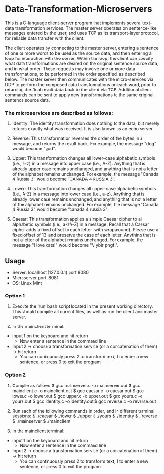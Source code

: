 # Data-Transformation-Microservers

This is a C-language client-server program that implements several text-data transformation services. The master server operates on sentence-like messages entered by the user, and uses TCP as its transport-layer protocol, for reliable data transfer with the client.


The client operates by connecting to the master server, entering a sentence of one or more words to be used as the source data, and then entering a loop for interaction with the server. Within the loop, the client can specify what data transformations are desired on the original sentence source data, and in what order. These requests may involve one or more data transformations, to be performed in the order specified, as described below. The master server then communicates with the micro-services via UDP to perform the composed data transformations on each word, prior to returning the final result data back to the client via TCP. Additional client commands can be sent to apply new transformations to the same original sentence source data.


### The microservices are described as follows:
1. Identity: The identity transformation does nothing to the data, but merely returns exactly what was received. It is also known as an echo server.

2. Reverse: This transformation reverses the order of the bytes in a message, and returns the result back. For example, the message "dog" would become "god".

3. Upper: This transformation changes all lower-case alphabetic symbols (i.e., a-z) in a message into upper case (i.e., A-Z). Anything that is already upper case remains unchanged, and anything that is not a letter of the alphabet remains unchanged. For example, the message "Canada 4 Russia 3" would become "CANADA 4 RUSSIA 3".

4. Lower: This transformation changes all upper-case alphabetic symbols (i.e., A-Z) in a message into lower case (i.e., a-z). Anything that is already lower case remains unchanged, and anything that is not a letter of the alphabet remains unchanged. For example, the message "Canada 4 Russia 3" would become "canada 4 russia 3".

5. Caesar: This transformation applies a simple Caesar cipher to all alphabetic symbols (i.e., a-zA-Z) in a message. Recall that a Caesar cipher adds a fixed offset to each letter (with wraparound). Please use a fixed offset of 13, and preserve the case of each letter. Anything that is not a letter of the alphabet remains unchanged. For example, the message "I love cats!" would become "V ybir pngf!".


## Usage
* Server: localhost (127.0.0.1) port 8080
* Microserver port: 8081
* OS: Linux Mint

### Option 1
1. Execute the ‘run’ bash script located in the present working directory. This should compile all current files, as well as run the client and master server.

2. In the mainclient terminal:
* input 1 on the keyboard and hit return
    * Now enter a sentence in the command line
* Input 2 -> choose a transformation service (or a concatenation of them) -> hit return
    * You can continuously press 2 to transform text, 1 to enter a new sentence, or press 0 to exit the program

### Option 2
1. Compile as follows
$ gcc mainserver.c -o mainserver.out
$ gcc mainclient.c -o mainclient.out
$ gcc caesar.c -o caesar.out
$ gcc lower.c -o lower.out
$ gcc upper.c -o upper.out
$ gcc yours.c -o yours.out
$ gcc identity.c -o identity.out
$ gcc reverse.c -o reverse.out

2. Run each of the following commands in order, and in different terminal sessions:
$ ./caesar
$ ./lower
$ ./upper
$ ./yours
$ ./identity
$ ./reverse
$ ./mainserver
$ ./mainclient

3. In the mainclient terminal:
* input 1 on the keyboard and hit return
    * Now enter a sentence in the command line
* Input 2 -> choose a transformation service (or a concatenation of them) -> hit return
    * You can continuously press 2 to transform text, 1 to enter a new sentence, or press 0 to exit the program

